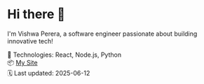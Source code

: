# Hi there 👋

I'm Vishwa Perera, a software engineer passionate about building innovative tech!

🔧 Technologies: React, Node.js, Python  
📦 [My Site](https://vishwainnovates.com)  
🗓️ Last updated: 2025-06-12
